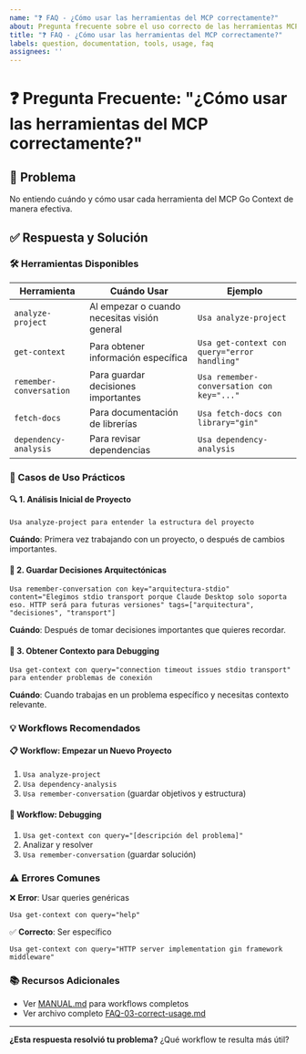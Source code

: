 ```yaml
---
name: "❓ FAQ - ¿Cómo usar las herramientas del MCP correctamente?"
about: Pregunta frecuente sobre el uso correcto de las herramientas MCP
title: "❓ FAQ - ¿Cómo usar las herramientas del MCP correctamente?"
labels: question, documentation, tools, usage, faq
assignees: ''
---
```


# ❓ Pregunta Frecuente: "¿Cómo usar las herramientas del MCP correctamente?"

## 🎯 **Problema**
No entiendo cuándo y cómo usar cada herramienta del MCP Go Context de manera efectiva.

## ✅ **Respuesta y Solución**

### **🛠️ Herramientas Disponibles**

| Herramienta | Cuándo Usar | Ejemplo |
|-------------|-------------|---------|
| `analyze-project` | Al empezar o cuando necesitas visión general | `Usa analyze-project` |
| `get-context` | Para obtener información específica | `Usa get-context con query="error handling"` |
| `remember-conversation` | Para guardar decisiones importantes | `Usa remember-conversation con key="..."` |
| `fetch-docs` | Para documentación de librerías | `Usa fetch-docs con library="gin"` |
| `dependency-analysis` | Para revisar dependencias | `Usa dependency-analysis` |

### **📝 Casos de Uso Prácticos**

#### **🔍 1. Análisis Inicial de Proyecto**
```
Usa analyze-project para entender la estructura del proyecto
```
**Cuándo**: Primera vez trabajando con un proyecto, o después de cambios importantes.

#### **💭 2. Guardar Decisiones Arquitectónicas**
```
Usa remember-conversation con key="arquitectura-stdio" content="Elegimos stdio transport porque Claude Desktop solo soporta eso. HTTP será para futuras versiones" tags=["arquitectura", "decisiones", "transport"]
```
**Cuándo**: Después de tomar decisiones importantes que quieres recordar.

#### **🎯 3. Obtener Contexto para Debugging**
```
Usa get-context con query="connection timeout issues stdio transport" para entender problemas de conexión
```
**Cuándo**: Cuando trabajas en un problema específico y necesitas contexto relevante.

### **💡 Workflows Recomendados**

#### **📋 Workflow: Empezar un Nuevo Proyecto**
1. `Usa analyze-project`
2. `Usa dependency-analysis`
3. `Usa remember-conversation` (guardar objetivos y estructura)

#### **🐛 Workflow: Debugging**
1. `Usa get-context con query="[descripción del problema]"`
2. Analizar y resolver
3. `Usa remember-conversation` (guardar solución)

### **⚠️ Errores Comunes**

❌ **Error**: Usar queries genéricas
```
Usa get-context con query="help"
```

✅ **Correcto**: Ser específico
```
Usa get-context con query="HTTP server implementation gin framework middleware"
```

### **📚 Recursos Adicionales**
- Ver [MANUAL.md](../../MANUAL.md) para workflows completos
- Ver archivo completo [FAQ-03-correct-usage.md](../../docs/faq/FAQ-03-correct-usage.md)

---

**¿Esta respuesta resolvió tu problema?** ¿Qué workflow te resulta más útil?
